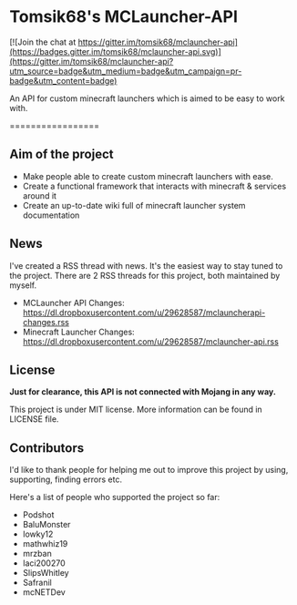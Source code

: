 Tomsik68's MCLauncher-API
=================

[![Join the chat at https://gitter.im/tomsik68/mclauncher-api](https://badges.gitter.im/tomsik68/mclauncher-api.svg)](https://gitter.im/tomsik68/mclauncher-api?utm_source=badge&utm_medium=badge&utm_campaign=pr-badge&utm_content=badge)

An API for custom minecraft launchers which is aimed to be easy to work with. 

=================

## Aim of the project

+ Make people able to create custom minecraft launchers with ease.
+ Create a functional framework that interacts with minecraft & services around it
+ Create an up-to-date wiki full of minecraft launcher system documentation

## News

I've created a RSS thread with news. It's the easiest way to stay tuned to the project. 
There are 2 RSS threads for this project, both maintained by myself.

+ MCLauncher API Changes: https://dl.dropboxusercontent.com/u/29628587/mclauncherapi-changes.rss
+ Minecraft Launcher Changes: https://dl.dropboxusercontent.com/u/29628587/mclauncher-api.rss

## License
**Just for clearance, this API is not connected with Mojang in any way.**
 
This project is under MIT license. More information can be found in LICENSE file.

## Contributors

I'd like to thank people for helping me out to improve this project by using, supporting, finding errors etc.

Here's a list of people who supported the project so far:

+ Podshot
+ BaluMonster
+ lowky12
+ mathwhiz19
+ mrzban
+ laci200270
+ SlipsWhitley
+ Safranil
+ mcNETDev
